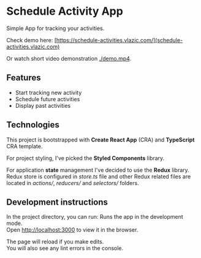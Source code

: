 # Schedule Activity App

Simple App for tracking your activities.

Check demo here: [https://schedule-activities.vlazic.com/](schedule-activities.vlazic.com)

Or watch short video demonstration [./demo.mp4](here).

## Features

- Start tracking new activity
- Schedule future activities
- Display past activities

## Technologies

This project is bootstrapped with **Create React App** (CRA) and **TypeScript** CRA template.

For project styling, I've picked the **Styled Components** library.

For application **state** management I've decided to use the **Redux** library. Redux store is configured in _store.ts_ file and other Redux related files are located in _actions/_, _reducers/_ and _selectors/_ folders.

## Development instructions

In the project directory, you can run:
Runs the app in the development mode.\
Open [http://localhost:3000](http://localhost:3000) to view it in the browser.

The page will reload if you make edits.\
You will also see any lint errors in the console.
